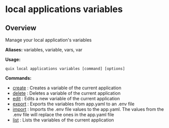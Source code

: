 # local applications variables

## Overview

Manage your local application's variables

**Aliases:** variables, variable, vars, var

**Usage:**

```
quix local applications variables [command] [options]
```

**Commands:**

- [create](create.md) : Creates a variable of the current application
- [delete](delete.md) : Deletes a variable of the current application
- [edit](edit.md) : Edits a new variable of the current application
- [export](export.md) : Exports the variables from app.yaml to an .env file
- [import](import.md) : Imports the .env file values to the app.yaml. The values from the .env file will replace the ones in the app.yaml file
- [list](list.md) : Lists the variables of the current application

